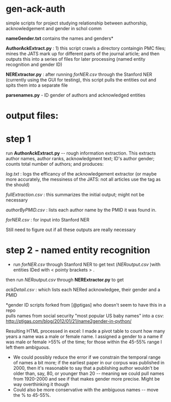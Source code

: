 gen-ack-auth
============
simple scripts for project studying relationship between authorship, acknowledgement and gender in schol comm


**nameGender.txt** contains the names and genders*

**AuthorAckExtract.py** : 1) this script crawls a directory containgin PMC files; mines the JATS mark up for different parts of the journal article; and then outputs this into a series of files for later processing (named entity recognition and gender ID)

**NERExtractor.py** : after running _forNER.csv_ through the Stanford NER (currently using the GUI for testing), this script pulls the <PERSON> entities out and spits them into a separate file

**parsenames.py** -  ID gender of authors and acknowledged entities


output files:
============
step 1 
==
run **AuthorAckExtract.py** -- rough information extraction.  This extracts author names, author ranks, acknowledgment text; ID's author gender; counts total number of authors; and produces:

*log.txt* : logs the efficancy of the acknowledgement extractor (or maybe more accurately, the messiness of the JATS: not all articles use the <ack> tag as the should)

*fullExtraction.csv* : this summarizes the initial output; might not be necessary

*authorByPMID.csv* : lists each author name by the PMID it was found in.

*forNER.csv* : for input into Stanford NER

Still need to figure out if all these outputs are really necessary


step 2 - named entity recognition
= 

- run *forNER.csv* through Stanford NER to get text (*NERoutput.csv* )with entities IDed with < pointy brackets > . 

then run _NERoutput.csv_ through **NERExtractor.py** to get

*ackDetail.csv* : which lists each NERed acknowledgee, their gender and a PMID


*gender ID scripts forked from [@ptigas] who doesn't seem to have this in a repo<br>
pulls names from social security "most popular US baby names" into a csv:
http://ptigas.com/blog/2012/01/21/name2gender-in-python/

Resulting HTML processed in excel: I made a pivot table to count how many years a name was a male or female name.  I assigned a gender to a name if was male or female >55% of the time; for those within the 45-55% range I left them ambiguous.
- We could possibly reduce the error if we constrain the temporal range of names a bit more; if the earliest paper in our corpus was published in 2000, then it's reasonable to say that a publishing author wouldn't be older than, say, 80, or younger than 20 -- meaning we could pull names from 1920-2000 and see if that makes gender more precise.  Might be way overthinking it though
- Could also be more conservative with the ambiguous names -- move the % to 45-55%. 